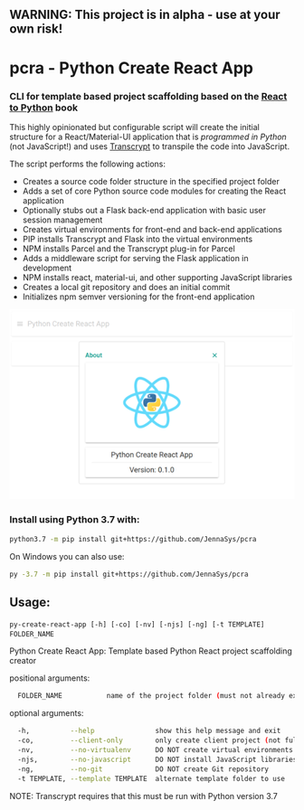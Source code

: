 ## WARNING: This project is in alpha - use at your own risk!


# pcra - Python Create React App

### CLI for template based project scaffolding based on the [React to Python](https://jennasys.com/rtp) book

This highly opinionated but configurable script will create the initial structure for a React/Material-UI application that is _programmed in Python_ (not JavaScript!) and uses 
[Transcrypt](https://www.transcrypt.org) to transpile the code into JavaScript.

The script performs the following actions:

- Creates a source code folder structure in the specified project folder
- Adds a set of core Python source code modules for creating the React application
- Optionally stubs out a Flask back-end application with basic user session management
- Creates virtual environments for front-end and back-end applications
- PIP installs Transcrypt and Flask into the virtual environments
- NPM installs Parcel and the Transcrypt plug-in for Parcel
- Adds a middleware script for serving the Flask application in development
- NPM installs react, material-ui, and other supporting JavaScript libraries
- Creates a local git repository and does an initial commit
- Initializes npm semver versioning for the front-end application


![screenshot](https://github.com/JennaSys/pcra/raw/main/pcra_screenshot.png "PCRA Screenshot")


### Install using Python 3.7 with:
```bash
python3.7 -m pip install git+https://github.com/JennaSys/pcra
```
On Windows you can also use:
```bash
py -3.7 -m pip install git+https://github.com/JennaSys/pcra
```

## Usage:
`py-create-react-app [-h] [-co] [-nv] [-njs] [-ng] [-t TEMPLATE] FOLDER_NAME`

Python Create React App: Template based Python React project scaffolding creator

positional arguments:
```bash
  FOLDER_NAME           name of the project folder (must not already exist)
```


optional arguments:  
```bash
  -h,          --help               show this help message and exit
  -co,         --client-only        only create client project (not full stack)
  -nv,         --no-virtualenv      DO NOT create virtual environments
  -njs,        --no-javascript      DO NOT install JavaScript libraries
  -ng,         --no-git             DO NOT create Git repository
  -t TEMPLATE, --template TEMPLATE  alternate template folder to use

```
NOTE: Transcrypt requires that this must be run with Python version 3.7
